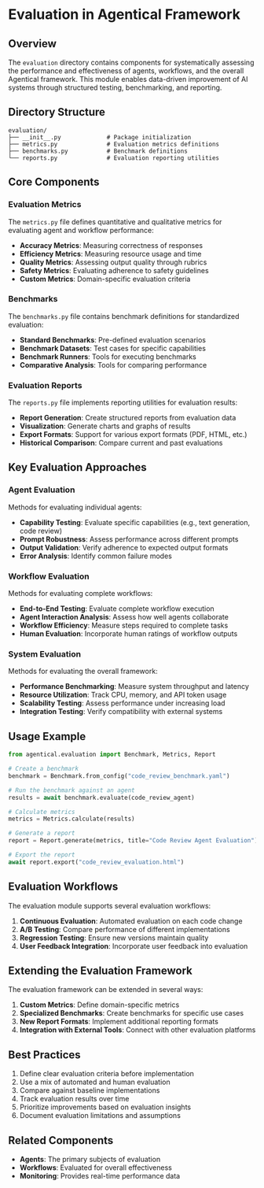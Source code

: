 # Evaluation in Agentical Framework

## Overview

The `evaluation` directory contains components for systematically assessing the performance and effectiveness of agents, workflows, and the overall Agentical framework. This module enables data-driven improvement of AI systems through structured testing, benchmarking, and reporting.

## Directory Structure

```
evaluation/
├── __init__.py             # Package initialization
├── metrics.py              # Evaluation metrics definitions
├── benchmarks.py           # Benchmark definitions
└── reports.py              # Evaluation reporting utilities
```

## Core Components

### Evaluation Metrics

The `metrics.py` file defines quantitative and qualitative metrics for evaluating agent and workflow performance:

- **Accuracy Metrics**: Measuring correctness of responses
- **Efficiency Metrics**: Measuring resource usage and time
- **Quality Metrics**: Assessing output quality through rubrics
- **Safety Metrics**: Evaluating adherence to safety guidelines
- **Custom Metrics**: Domain-specific evaluation criteria

### Benchmarks

The `benchmarks.py` file contains benchmark definitions for standardized evaluation:

- **Standard Benchmarks**: Pre-defined evaluation scenarios
- **Benchmark Datasets**: Test cases for specific capabilities
- **Benchmark Runners**: Tools for executing benchmarks
- **Comparative Analysis**: Tools for comparing performance

### Evaluation Reports

The `reports.py` file implements reporting utilities for evaluation results:

- **Report Generation**: Create structured reports from evaluation data
- **Visualization**: Generate charts and graphs of results
- **Export Formats**: Support for various export formats (PDF, HTML, etc.)
- **Historical Comparison**: Compare current and past evaluations

## Key Evaluation Approaches

### Agent Evaluation

Methods for evaluating individual agents:

- **Capability Testing**: Evaluate specific capabilities (e.g., text generation, code review)
- **Prompt Robustness**: Assess performance across different prompts
- **Output Validation**: Verify adherence to expected output formats
- **Error Analysis**: Identify common failure modes

### Workflow Evaluation

Methods for evaluating complete workflows:

- **End-to-End Testing**: Evaluate complete workflow execution
- **Agent Interaction Analysis**: Assess how well agents collaborate
- **Workflow Efficiency**: Measure steps required to complete tasks
- **Human Evaluation**: Incorporate human ratings of workflow outputs

### System Evaluation

Methods for evaluating the overall framework:

- **Performance Benchmarking**: Measure system throughput and latency
- **Resource Utilization**: Track CPU, memory, and API token usage
- **Scalability Testing**: Assess performance under increasing load
- **Integration Testing**: Verify compatibility with external systems

## Usage Example

```python
from agentical.evaluation import Benchmark, Metrics, Report

# Create a benchmark
benchmark = Benchmark.from_config("code_review_benchmark.yaml")

# Run the benchmark against an agent
results = await benchmark.evaluate(code_review_agent)

# Calculate metrics
metrics = Metrics.calculate(results)

# Generate a report
report = Report.generate(metrics, title="Code Review Agent Evaluation")

# Export the report
await report.export("code_review_evaluation.html")
```

## Evaluation Workflows

The evaluation module supports several evaluation workflows:

1. **Continuous Evaluation**: Automated evaluation on each code change
2. **A/B Testing**: Compare performance of different implementations
3. **Regression Testing**: Ensure new versions maintain quality
4. **User Feedback Integration**: Incorporate user feedback into evaluation

## Extending the Evaluation Framework

The evaluation framework can be extended in several ways:

1. **Custom Metrics**: Define domain-specific metrics
2. **Specialized Benchmarks**: Create benchmarks for specific use cases
3. **New Report Formats**: Implement additional reporting formats
4. **Integration with External Tools**: Connect with other evaluation platforms

## Best Practices

1. Define clear evaluation criteria before implementation
2. Use a mix of automated and human evaluation
3. Compare against baseline implementations
4. Track evaluation results over time
5. Prioritize improvements based on evaluation insights
6. Document evaluation limitations and assumptions

## Related Components

- **Agents**: The primary subjects of evaluation
- **Workflows**: Evaluated for overall effectiveness
- **Monitoring**: Provides real-time performance data